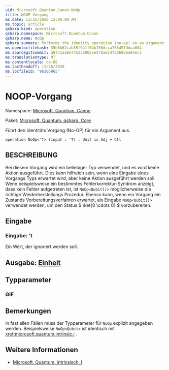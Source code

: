 ```yaml
---
uid: Microsoft.Quantum.Canon.NoOp
title: NOOP-Vorgang
ms.date: 11/25/2020 12:00:00 AM
ms.topic: article
qsharp.kind: operation
qsharp.namespace: Microsoft.Quantum.Canon
qsharp.name: NoOp
qsharp.summary: Performs the identity operation (no-op) on an argument.
ms.openlocfilehash: 35b6b62cab35f941f04b150dcca763457ddaa084
ms.sourcegitcommit: a87c1aa8e7453360025e47ba614f25b02ea84ec3
ms.translationtype: MT
ms.contentlocale: de-DE
ms.lasthandoff: 11/26/2020
ms.locfileid: "96205965"
---
```

# <a name="noop-operation"></a>NOOP-Vorgang

Namespace: [Microsoft. Quantum. Canon](xref:Microsoft.Quantum.Canon)

Paket: [Microsoft. Quantum. qsharp. Core](https://nuget.org/packages/Microsoft.Quantum.QSharp.Core)


Führt den Identitäts Vorgang (No-OP) für ein Argument aus.

```qsharp
operation NoOp<'T> (input : 'T) : Unit is Adj + Ctl
```


## <a name="description"></a>BESCHREIBUNG

Bei diesem Vorgang wird ein beliebiger Typ verwendet, und es wird keine Aktion ausgeführt.
Dies kann hilfreich sein, wenn eine Eingabe eines Vorgangs Typs erwartet wird, aber keine Aktion ausgeführt werden soll.
Wenn beispielsweise ein bestimmtes Fehlerkorrektur-Syndrom anzeigt, dass kein Fehler aufgetreten ist, ist `NoOp<Qubit[]>` möglicherweise die richtige Wiederherstellungs Prozedur.
Ebenso kann, wenn ein Vorgang ein Zustands Vorbereitungsverfahren erwartet, als Eingabe `NoOp<Qubit[]>` verwendet werden, um den Status $ \ket{0 \cdots 0} $ vorzubereiten.

## <a name="input"></a>Eingabe

### <a name="input--t"></a>Eingabe: 't

Ein Wert, der ignoriert werden soll.



## <a name="output--unit"></a>Ausgabe: [Einheit](xref:microsoft.quantum.lang-ref.unit)



## <a name="type-parameters"></a>Typparameter

### <a name="t"></a>GIF



## <a name="remarks"></a>Bemerkungen

In fast allen Fällen muss der Typparameter für `NoOp` explizit angegeben werden. Beispielsweise `NoOp<Qubit>` ist identisch mit <xref:microsoft.quantum.intrinsic.i> .

## <a name="see-also"></a>Weitere Informationen

- [Microsoft. Quantum. intrinsisch. I](xref:Microsoft.Quantum.Intrinsic.I)